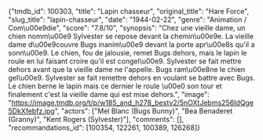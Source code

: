 {"tmdb_id": 100303, "title": "Lapin chasseur", "original_title": "Hare Force", "slug_title": "lapin-chasseur", "date": "1944-02-22", "genre": "Animation / Com\u00e9die", "score": "7.8/10", "synopsis": "Chez une vieille dame, un chien nomm\u00e9 Sylvester se repose devant la chemin\u00e9e. La vieille dame d\u00e9couvre Bugs inanim\u00e9 devant la porte apr\u00e8s qu'il a sonn\u00e9. Le chien, fou de jalousie, remet Bugs dehors, mais le lapin le roule en lui faisant croire qu'il est congel\u00e9. Sylvester se fait mettre dehors avant que la vieille dame ne l'appelle. Bugs ram\u00e8ne le chien gel\u00e9. Sylvester se fait remettre dehors en voulant se battre avec Bugs. Le chien berne le lapin mais ce dernier le roule \u00e0 son tour et finalement c'est la vieille dame qui est mise dehors.", "image": "https://image.tmdb.org/t/p/w185_and_h278_bestv2/5nOXtJebms256IdQge5DkXfebfz.jpg", "actors": ["Mel Blanc (Bugs Bunny)", "Bea Benaderet (Granny)", "Kent Rogers (Sylvester)"], "comments": [], "recommandations_id": [100354, 122261, 100389, 126268]}